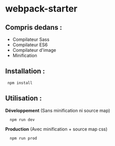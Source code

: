 webpack-starter
=============


Compris dedans :
--

* Compilateur Sass
* Compilateur ES6
* Compilateur d'image
* Minification


Installation :
--

     npm install



Utilisation :
--

**Développement** (Sans minification ni source map)

      npm run dev


**Production** (Avec minification + source map css)

      npm run prod